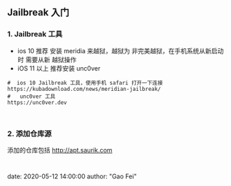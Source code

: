 ## Jailbreak 入门

### 1. Jailbreak 工具
- ios 10 推荐 安装 meridia 来越狱，越狱为 非完美越狱，在手机系统从新启动时 需要从新 越狱操作
- iOS 11 以上 推荐安装 unc0ver

``` 
#  ios 10 Jailbreak 工具，使用手机 safari 打开一下连接
https://kubadownload.com/news/meridian-jailbreak/
#   unc0ver 工具
https://unc0ver.dev



``` 
### 2. 添加仓库源
添加的仓库包括
http://apt.saurik.com


```


```

date:       2020-05-12 14:00:00
author:     "Gao Fei"


